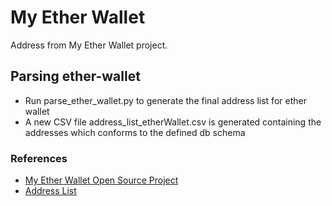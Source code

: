 # My Ether Wallet

Address from My Ether Wallet project.

## Parsing ether-wallet 
 - Run parse_ether_wallet.py to generate the final address list for ether wallet
 - A new CSV file address_list_etherWallet.csv is generated containing the addresses which conforms to the defined db schema 


### References

 - [My Ether Wallet Open Source Project](https://github.com/MyEtherWallet/)
 - [Address List](https://github.com/MyEtherWallet/ethereum-lists/blob/master/src/addresses/addresses-darklist.json)
